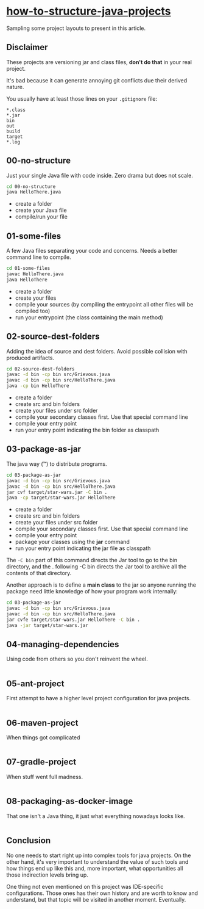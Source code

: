 # [how-to-structure-java-projects](https://github.com/sombriks/how-to-structure-java-projects)

Sampling some project layouts to present in this article.

## Disclaimer

These projects are versioning jar and class files, **don't do that** in your
real project. 

It's bad because it can generate annoying git conflicts due their derived nature.

You usually have at least those lines on your `.gitignore` file:

```.gitignore
*.class
*.jar
bin
out
build
target
*.log
```

## 00-no-structure

Just your single Java file with code inside. Zero drama but does not scale.

```bash
cd 00-no-structure
java HelloThere.java
```

- create a folder
- create your Java file
- compile/run your file

## 01-some-files

A few Java files separating your code and concerns. Needs a better command line
to compile.

```bash
cd 01-some-files
javac HelloThere.java
java HelloThere
```

- create a folder
- create your files
- compile your sources (by compiling the entrypoint all other files will be compiled too)
- run your entrypoint (the class containing the main method)

## 02-source-dest-folders

Adding the idea of source and dest folders. Avoid possible collision with
produced artifacts.

```bash
cd 02-source-dest-folders
javac -d bin -cp bin src/Grievous.java
javac -d bin -cp bin src/HelloThere.java
java -cp bin HelloThere
```

- create a folder
- create src and bin folders
- create your files under src folder
- compile your secondary classes first. Use that special command line
- compile your entry point
- run your entry point indicating the bin folder as classpath

## 03-package-as-jar

The java way (:tm:) to distribute programs.

```bash
cd 03-package-as-jar
javac -d bin -cp bin src/Grievous.java
javac -d bin -cp bin src/HelloThere.java
jar cvf target/star-wars.jar -C bin . 
java -cp target/star-wars.jar HelloThere
```

- create a folder
- create src and bin folders
- create your files under src folder
- compile your secondary classes first. Use that special command line
- compile your entry point
- package your classes using the **jar** command
- run your entry point indicating the jar file as classpath

The `-C bin` part of this command directs the Jar tool to go to the bin
directory, and the . following -C bin directs the Jar tool to archive all the
contents of that directory.

Another approach is to define a **main class** to the jar so anyone running the
package need little knowledge of how your program work internally:

```bash
cd 03-package-as-jar
javac -d bin -cp bin src/Grievous.java
javac -d bin -cp bin src/HelloThere.java
jar cvfe target/star-wars.jar HelloThere -C bin . 
java -jar target/star-wars.jar
```

## 04-managing-dependencies

Using code from others so you don't reinvent the wheel.

```bash
```

## 05-ant-project

First attempt to have a higher level project configuration for java projects.

```bash
```

## 06-maven-project

When things got complicated

```bash
```

## 07-gradle-project

When stuff went full madness.

```bash
```

## 08-packaging-as-docker-image 

That one isn't a Java thing, it just what everything nowadays looks like.

```bash
```

## Conclusion

No one needs to start right up into complex tools for java projects. On the
other hand, it's very important to understand the value of such tools and how
things end up like this and, more important, what opportunities all those
indirection levels bring up.

One thing not even mentioned on this project was IDE-specific configurations.
Those ones has their own history and are worth to know and understand, but that
topic will be visited in another moment. Eventually.
